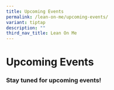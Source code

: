 ```yaml
---
title: Upcoming Events
permalink: /lean-on-me/upcoming-events/
variant: tiptap
description: ""
third_nav_title: Lean On Me
---
```

<h1><strong>Upcoming Events</strong></h1>
<h3>Stay tuned for upcoming events!</h3>
<p></p>